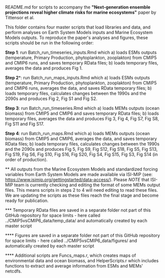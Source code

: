 
README.md for scripts to accompany the **"Next-generation ensemble projections reveal higher climate risks for marine ecosystems"** paper by Tittensor et al. 

This folder contains four master scripts that load libraries and data, and perform analyses on Earth System Models inputs and Marine Ecosystem Models outputs. To reproduce the paper's analyses and figures, these scripts should be run in the following order:        

**Step 1**: run Batch_run_timeseries_inputs.Rmd which a) loads ESMs outputs (temperature, Primary Production, phytoplankton, zooplakton) from CMIP5 and CMIP6 runs, and saves temporary RData files; b) loads temporary files, averages the data and produces Fig 1.  

**Step 2***: run Batch_run_maps_inputs.Rmd which a) loads ESMs outputs (temperature, Primary Production,  phytoplankton, zooplakton) from CMIP5 and CMIP6 runs, averages the data, and saves RData temporary files; b) loads temporary files, calculates changes between the 1990s and the 2090s and produces Fig 2, Fig S1 and Fig S2.

**Step 3**: run Batch_run_timeseries.Rmd which a) loads MEMs outputs (ocean biomass) from CMIP5 and CMIP6 and saves temporary RData files; b) loads temporary files, averages the data and produces Fig 3, Fig 4, Fig S7, Fig S8, Fig S11 and Fig S17.  

**Step 4**: run Batch_run_maps.Rmd which a) loads MEMs outputs (ocean biomass) from CMIP5 and CMIP6, averages the data, and saves temporary RData files; b) loads temporary files, calculates changes between the 1990s and the 2090s and produces Fig 5, Fig S9, Fig S12, Fig S18, Fig S5, Fig S13, Fig S19, Fig S6, Fig S10, Fig S16, Fig S20, Fig S4, Fig S15, Fig S3, Fig S14 (in order of production).  

** All outputs from the Marine Ecosystem Models and standardized forcing variables from Earth System Models are made available via ISI-MIP (see: https://www.isimip.org/gettingstarted/data-access/). Please *NOTE* that ISI-MIP team is currently checking and editing the format of some MEMs output files. This means scripts in steps 2 to 4 will need editing to read these files. We are updating the scripts as these files reach the final stage and become ready for publication.    

*** Temporary RData files are saved in a separate folder not part of this GitHub repository for space limits - here called ../CMIP5vsCMIP6_data/temp_data/ and automatically created by each master script

**** Figures are saved in a separate folder not part of this GitHub repository for space limits - here called ../CMIP5vsCMIP6_data/figures/ and automatically created by each master script

**** Additional scripts are Funcs_maps.r, which creates maps of environmental data and ocean biomass, and HelperScripts.r which includes functions to extract and average information from ESMs and MEMs' netcdfs. 
